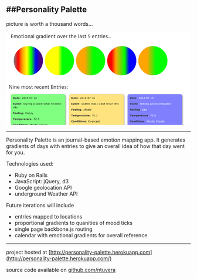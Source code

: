 ##Personality Palette
-------
  
picture is worth a thousand words...

  
![screen shot](public/images/screenshot.png)
  

  
---------
Personality Palette is an journal-based emotion mapping app.  It generates gradients of days with entries to give an overall idea of how that day went for you.

Technologies used:

*	Ruby on Rails
*	JavaScript: jQuery, d3
*	Google geolocation API
*	underground Weather API

Future iterations will include

*	entries mapped to locations
*	proportional gradients to quanities of mood ticks
*	single page backbone.js routing
*	calendar with emotional gradients for overall reference





---------
project hosted at [http://personality-palette.herokuapp.com](http://personality-palette.herokuapp.com/)

source code available on [github.com/ntuvera](http://github.com/ntuvera/personality_palette/)
